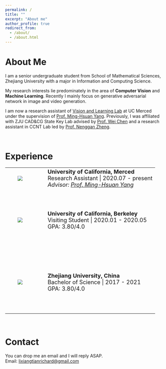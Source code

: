 ```yaml
---
permalink: /
title: ""
excerpt: "About me"
author_profile: true
redirect_from: 
  - /about/
  - /about.html
---
```


# About Me
I am a senior undergraduate student from School of Mathematical Sciences, Zhejiang University with a major in Information and Computing Science.

My research interests lie predominately in the area of **Computer Vision** and **Machine Learning**. Recently I mainly focus on generative adversarial network in image and video generation.

I am now a research assistant of [Vision and Learning Lab](http://vllab.ucmerced.edu/) at UC Merced under the supervision of [Prof. Ming-Hsuan Yang](https://faculty.ucmerced.edu/mhyang/). Previously, I was affiliated with ZJU CAD&CG State Key Lab advised by [Prof. Wei Chen](http://www.cad.zju.edu.cn/home/chenwei/) and a research assistant in CCNT Lab led by [Prof. Nenggan Zheng](https://person.zju.edu.cn/en/nengganzheng).
 
<br>

# Experience
<table style="font-size:18px;border:none">
  <tr>
    <td width='20%' align="center" style="border:none">
      <img src="{{ site.url }}{{ site.baseurl }}/images/ucm.png">
    </td>
    <td style="border:none;padding-left:40px">
     <b>University of California, Merced </b><br>
     Research Assistant | 2020.07 - present<br>
     <I>Advisor: <a href="https://faculty.ucmerced.edu/mhyang/" target="_blank" rel="noopener">Prof. Ming-Hsuan Yang</a> </I>
    </td>
  </tr>
  <tr height=200px>
    <td width='20%' align="center" style="border:none">
      <img src="{{ site.url }}{{ site.baseurl }}/images/berkeley.png">
    </td>
    <td style="border:none;padding-left:40px">
     <b>University of California, Berkeley </b><br>
     Visiting Student | 2020.01 - 2020.05<br>
     GPA: 3.80/4.0 <br>
    </td>
  </tr>
  <tr height=200px>
    <td width='20%' align="center" style="border:none">
      <img src="{{ site.url }}{{ site.baseurl }}/images/zju.jpg">
    </td>
    <td style="border:none;padding-left:40px">
     <b>Zhejiang University, China </b><br>
     Bachelor of Science | 2017 - 2021<br>
     GPA: 3.80/4.0 <br>
    </td>
  </tr>
</table>
<br>

# Contact
You can drop me an email and I will reply ASAP.<br>
Email: [lixiangtianrichard@gmail.com](lixiangtianrichard@gmail.com)<br>